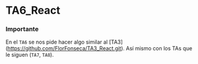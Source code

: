 # TA6_React

### Importante
En el `TA6` se nos pide hacer algo similar al [TA3] (https://github.com/FlorFonseca/TA3_React.git).
Así mismo con los TAs que le siguen (`TA7`, `TA8`).